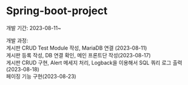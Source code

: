 # Spring-boot-project

개발 기간: 2023-08-11~

개발 과정:  
게시판 CRUD Test Module 작성, MariaDB 연결 (2023-08-11)  
게시판 등록 작성, DB 연결 확인, 메인 프론트단 작성(2023-08-17)  
게시판 CRUD 구현, Alert 메세지 처리, Logback을 이용해서 SQL 쿼리 로그 출력(2023-08-18)  
페이징 기능 구현(2023-08-23)
